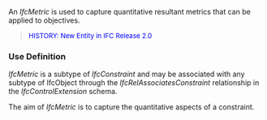 ﻿An _IfcMetric_ is used to capture quantitative resultant metrics that can be applied to objectives.

> <font color="#0000FF" size="-1">HISTORY: New Entity in IFC Release
		  2.0</font>
>

### Use Definition
_IfcMetric_ is a subtype of _IfcConstraint_ and may be associated with any subtype of IfcObject through the _IfcRelAssociatesConstraint_ relationship in the _IfcControlExtension_ schema.

The aim of _IfcMetric_ is to capture the quantitative aspects of a constraint.
